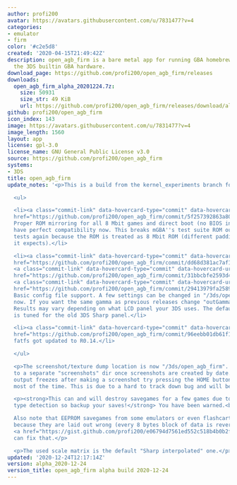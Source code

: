 ```yaml
---
author: profi200
avatar: https://avatars.githubusercontent.com/u/7831477?v=4
categories:
- emulator
- firm
color: '#c2e5d8'
created: '2020-04-15T21:49:42Z'
description: open_agb_firm is a bare metal app for running GBA homebrew/games using
  the 3DS builtin GBA hardware.
download_page: https://github.com/profi200/open_agb_firm/releases
downloads:
  open_agb_firm_alpha_20201224.7z:
    size: 50931
    size_str: 49 KiB
    url: https://github.com/profi200/open_agb_firm/releases/download/alpha_2020-12-24/open_agb_firm_alpha_20201224.7z
github: profi200/open_agb_firm
icon_index: 143
image: https://avatars.githubusercontent.com/u/7831477?v=4
image_length: 1560
layout: app
license: gpl-3.0
license_name: GNU General Public License v3.0
source: https://github.com/profi200/open_agb_firm
systems:
- 3DS
title: open_agb_firm
update_notes: '<p>This is a build from the kernel_experiments branch for the impatient.</p>

  <ul>

  <li><a class="commit-link" data-hovercard-type="commit" data-hovercard-url="https://github.com/profi200/open_agb_firm/commit/5f257392863a807a4c1b70f836d99cb656c931b7/hovercard"
  href="https://github.com/profi200/open_agb_firm/commit/5f257392863a807a4c1b70f836d99cb656c931b7"><tt>5f25739</tt></a>
  Proper ROM mirroring for all 8 Mbit games and direct boot (no BIOS intro) should
  have perfect compatibility now. This breaks mGBA''s test suite ROM out of bounds
  tests again because the ROM is treated as 8 Mbit ROM (different padding from what
  it expects).</li>

  <li><a class="commit-link" data-hovercard-type="commit" data-hovercard-url="https://github.com/profi200/open_agb_firm/commit/dd68d381ac7af12803e0826778a869347d28fb06/hovercard"
  href="https://github.com/profi200/open_agb_firm/commit/dd68d381ac7af12803e0826778a869347d28fb06"><tt>dd68d38</tt></a>
  <a class="commit-link" data-hovercard-type="commit" data-hovercard-url="https://github.com/profi200/open_agb_firm/commit/31bbcbfe2593d407525c2c2bb4c7a58201dc6e1c/hovercard"
  href="https://github.com/profi200/open_agb_firm/commit/31bbcbfe2593d407525c2c2bb4c7a58201dc6e1c"><tt>31bbcbf</tt></a>
  <a class="commit-link" data-hovercard-type="commit" data-hovercard-url="https://github.com/profi200/open_agb_firm/commit/29413979fa2589e1cb9ba332b2332141659bf85e/hovercard"
  href="https://github.com/profi200/open_agb_firm/commit/29413979fa2589e1cb9ba332b2332141659bf85e"><tt>2941397</tt></a>
  Basic config file support. A few settings can be changed in "/3ds/open_agb_firm/config.ini"
  now. If you want the same gamma as previous releases change "outGamma=..." to "outGamma=1.21".
  Results may vary depending on what LCD panel your 3DS uses. The default of 1.54
  is tuned for the old 3DS Sharp panel.</li>

  <li><a class="commit-link" data-hovercard-type="commit" data-hovercard-url="https://github.com/profi200/open_agb_firm/commit/96eebb01db61f12f1bf52df093edcfafc1f08f14/hovercard"
  href="https://github.com/profi200/open_agb_firm/commit/96eebb01db61f12f1bf52df093edcfafc1f08f14"><tt>96eebb0</tt></a>
  fatfs got updated to R0.14.</li>

  </ul>

  <p>The screenshot/texture dump location is now "/3ds/open_agb_firm". This will change
  to a separate "screenshots" dir once screenshots are created by date. If the video
  output freezes after making a screenshot try pressing the HOME button. This works
  most of the time. This is due to a hard to track down bug and will be fixed later.</p>

  <p><strong>This can and will destroy savegames for a few games due to broken save
  type detection so backup your saves!</strong> You have been warned.<br>

  Also note that EEPROM savegames from some emulators or even flashcarts are incompatible
  because they are laid out wrong (every 8 bytes block of data is reversed). This
  <a href="https://gist.github.com/profi200/e06794d7561ed552c518b4b0b2f5f2f6">tool</a>
  can fix that.</p>

  <p>The used scale matrix is the default "Sharp interpolated" one.</p>'
updated: '2020-12-24T12:17:14Z'
version: alpha_2020-12-24
version_title: open_agb_firm alpha build 2020-12-24
---
```

